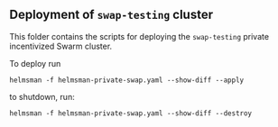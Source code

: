 ## Deployment of `swap-testing` cluster

This folder contains the scripts for deploying the `swap-testing` private incentivized Swarm cluster.


To deploy run

```helmsman -f helmsman-private-swap.yaml --show-diff --apply```

to shutdown, run:

```helmsman -f helmsman-private-swap.yaml --show-diff --destroy```
